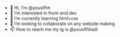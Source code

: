 - 👋 Hi, I’m @yousifhh
- 👀 I’m interested in front-end dev
- 🌱 I’m currently learning html+css
- 💞️ I’m looking to collaborate on any website making    
- 📫 How to reach me my ig is @yousifhhadi


